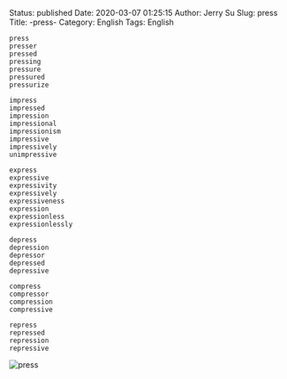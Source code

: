 Status: published
Date: 2020-03-07 01:25:15
Author: Jerry Su
Slug: press
Title: -press-
Category: English
Tags: English

```
press
presser
pressed
pressing
pressure
pressured
pressurize

impress
impressed
impression
impressional
impressionism
impressive
impressively
unimpressive

express
expressive
expressivity
expressively
expressiveness
expression
expressionless
expressionlessly

depress
depression
depressor
depressed
depressive

compress
compressor
compression
compressive

repress
repressed
repression
repressive
```

![press](images/English/press.png)
